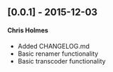 ## [0.0.1] - 2015-12-03
#### Chris Holmes
- Added CHANGELOG.md
- Basic renamer functionality
- Basic transcoder functionality
